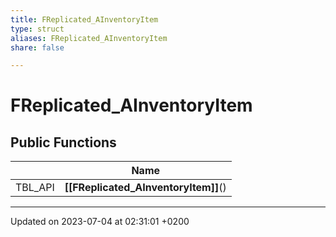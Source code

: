 ```yaml
---
title: FReplicated_AInventoryItem
type: struct
aliases: FReplicated_AInventoryItem
share: false

---
```


# FReplicated_AInventoryItem





## Public Functions

|                | Name           |
| -------------- | -------------- |
| TBL_API | **[[FReplicated_AInventoryItem]]**() |

-------------------------------

Updated on 2023-07-04 at 02:31:01 +0200